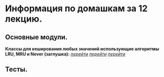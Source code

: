 # Информация по домашкам за 12 лекцию.

## Основные модули.

**Классы для кеширования любых значений использующие алгоритмы LRU, MRU и Never (заглушка):** [_перейти_](./task1/lru-cache.ts) [_перейти_](./task1/mru-cache.ts) [_перейти_](./task1/never-cache.ts)

## Тесты.
